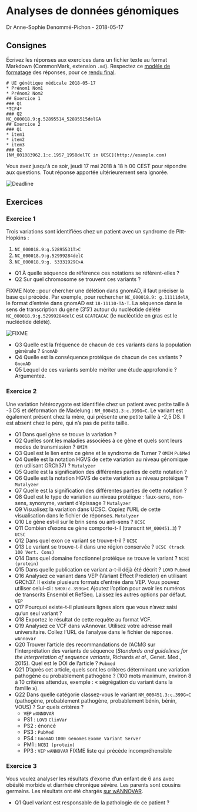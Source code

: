 # Analyses de données génomiques

Dr Anne-Sophie Denommé-Pichon - 2018-05-17

## Consignes

Écrivez les réponses aux exercices dans un fichier texte au format Markdown (CommonMark, extension `.md`). Respectez ce [modèle de formatage](https://raw.githubusercontent.com/Oodnadatta/Exercises/master/exemple.md) des réponses, pour ce [rendu final](https://github.com/Oodnadatta/Exercises/blob/master/exemple.md).

```
# UE génétique médicale 2018-05-17
* Prénom1 Nom1
* Prénom2 Nom2
## Exercice 1
### Q1
*TCF4*
### Q2
NC_000018.9:g.52895514_52895515delGA
## Exercice 2
### Q1
* item1
* item2
* item3
### Q2
[NM_001083962.1:c.1957_1958delTC in UCSC](http://example.com)
```

Vous avez jusqu'à ce soir, jeudi 17 mai 2018 à 18 h 00 CEST pour répondre aux questions. Tout réponse apportée ultérieurement sera ignorée.

![Deadline](https://raw.githubusercontent.com/Bioinformatics-classroom/Genomic-analysis/master/Deadline.png)

## Exercices

### Exercice 1

Trois variations sont identifiées chez un patient avec un syndrome de Pitt-Hopkins :
1. `NC_000018.9:g.52895531T>C`
2. `NC_000018.9:g.52999284delC`
3. `NC_000018.9:g. 53331929C>A`

- Q1 À quelle séquence de référence ces notations se réfèrent-elles ?
- Q2 Sur quel chromosome se trouvent ces variants ?

FIXME Note : pour chercher une délétion dans gnomAD, il faut préciser la base qui précède. Par exemple, pour rechercher `NC_000018.9: g.11111delA`, le format d’entrée dans gnomAD est `18-11110-TA-T`. La séquence dans le sens de transcription du gène (3′5′) autour du nucléotide délété `NC_000018.9:g.52999284delC` est <code>GCAT<b>C</b>ACAC</code> (le nucléotide en gras est le nucléotide délété).

![FIXME](https://raw.githubusercontent.com/Bioinformatics-classroom/Genomic-analysis/master/FIXME.jpg)

- Q3 Quelle est la fréquence de chacun de ces variants dans la population générale ? `GnomAD`
- Q4 Quelle est la conséquence protéique de chacun de ces variants ? `GnomAD`
- Q5 Lequel de ces variants semble mériter une étude approfondie ? Argumentez.

### Exercice 2

Une variation hétérozygote est identifiée chez un patient avec petite taille à -3 DS et déformation de Madelung : `NM_000451.3:c.399G>C`. Le variant est également présent chez la mère, qui présente une petite taille à -2,5 DS. Il est absent chez le père, qui n’a pas de petite taille.

- Q1 Dans quel gène se trouve la variation ?
- Q2 Quelles sont les maladies associées à ce gène et quels sont leurs modes de transmission ? `OMIM`
- Q3 Quel est le lien entre ce gène et le syndrome de Turner ? `OMIM` `PubMed`
- Q4 Quelle est la notation HGVS de cette variation au niveau génomique (en utilisant GRCh37) ? `Mutalyzer`
- Q5 Quelle est la signification des différentes parties de cette notation ?
- Q6 Quelle est la notation HGVS de cette variation au niveau protéique ? `Mutalyzer`
- Q7 Quelle est la signification des différentes parties de cette notation ?
- Q8 Quel est le type de variation au niveau protéique : faux-sens, non-sens, synonyme, variant d’épissage ? `Mutalyzer`
- Q9 Visualisez la variation dans UCSC. Copiez l’URL de cette visualisation dans le fichier de réponses. `Mutalyzer`
- Q10 Le gène est-il sur le brin sens ou anti-sens ? `UCSC`
- Q11 Combien d’exons ce gène comporte-t-il (transcrit `NM_000451.3`) ? `UCSC`
- Q12 Dans quel exon ce variant se trouve-t-il ? `UCSC`
- Q13 Le variant se trouve-t-il dans une région conservée ? `UCSC (track 100 Vert. Cons)`
- Q14 Dans quel domaine fonctionnel protéique se trouve le variant ? `NCBI (protein)`
- Q15 Dans quelle publication ce variant a-t-il déjà été décrit ? `LOVD` `Pubmed`
- Q16 Analysez ce variant dans VEP (Variant Effect Predictor) en utilisant GRCh37.
Il existe plusieurs formats d’entrée dans VEP. Vous pouvez utiliser celui-ci : `SHOX:c.399G>C`
Ajoutez l’option pour avoir les numéros de transcrits Ensembl et RefSeq. Laissez les autres options par défaut. `VEP`
- Q17 Pourquoi existe-t-il plusieurs lignes alors que vous n’avez saisi qu’un seul variant ?
- Q18 Exportez le résultat de cette requête au format VCF.
- Q19 Analysez ce VCF dans wAnnovar. Utilisez votre adresse mail universitaire. Collez l’URL de l’analyse dans le fichier de réponse. `wAnnovar`
- Q20 Trouver l’article des recommandations de l’ACMG sur l’interprétation des variants de séquence (*Standards and guidelines for the interpretation of sequence variants*, Richards *et al.*, Genet. Med., 2015). Quel est le DOI de l’article ? `Pubmed`
- Q21 D’après cet article, quels sont les critères déterminant une variation pathogène ou probablement pathogène ? (100 mots maximum, environ 8 à 10 critères attendus, exemple : « ségrégation du variant dans la famille »).
- Q22 Dans quelle catégorie classez-vous le variant `NM_000451.3:c.399G>C` (pathogène, probablement pathogène, probablement bénin, bénin, VOUS) ? Sur quels critères ?
  - `VEP` `wANNOVAR`
  - PS1 : `LOVD` `ClinVar`
  - PS2 : énoncé
  - PS3 : `PubMed`
  - PS4 : `GnomAD` `1000 Genomes` `Exome Variant Server`
  - PM1 : `NCBI (protein)`
  - PP3 : `VEP` `wANNOVAR`
FIXME liste qui précède incompréhensible

### Exercice 3

Vous voulez analyser les résultats d’exome d’un enfant de 6 ans avec obésité morbide et diarrhée chronique sévère. Les parents sont cousins germains. Les résultats ont été chargés [sur wANNOVAR](http://wannovar.wglab.org/FIXME).

 - Q1 Quel variant est responsable de la pathologie de ce patient ?

